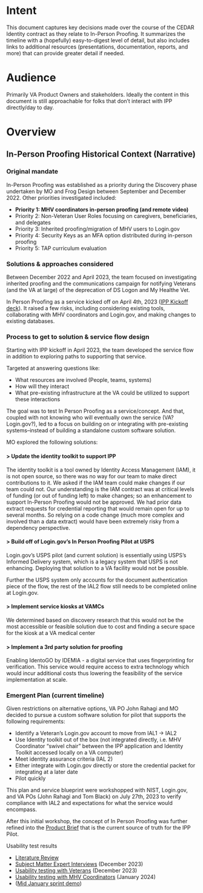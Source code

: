 # Intent

This document captures key decisions made over the course of the CEDAR Identity contract as they relate to In-Person Proofing. It summarizes the timeline with a (hopefully) easy-to-digest level of detail, but also includes links to additional resources (presentations, documentation, reports, and more) that can provide greater detail if needed.


# Audience

Primarily VA Product Owners and stakeholders. Ideally the content in this document is still approachable for folks that don’t interact with IPP directly/day to day. 


# Overview



## In-Person Proofing Historical Context (Narrative)
### Original mandate

In-Person Proofing was established as a priority during the Discovery phase undertaken by MO and Frog Design between September and December 2022. Other priorities investigated included:



* **Priority 1: MHV coordinators in-person proofing (and remote video)**
* Priority 2: Non-Veteran User Roles focusing on caregivers, beneficiaries, and delegates
* Priority 3: Inherited proofing/migration of MHV users to Login.gov
* Priority 4: Security Keys as an MFA option distributed during in-person proofing
* Priority 5: TAP curriculum evaluation


### **Solutions & approaches considered**

Between December 2022 and April 2023, the team focused on investigating inherited proofing and the communications campaign for notifying Veterans (and the VA at large) of the deprecation of DS Logon and My Healthe Vet. 

In Person Proofing as a service kicked off on April 4th, 2023 ([IPP Kickoff deck](https://docs.google.com/presentation/d/1tK3FUQBtTxmKx_kqluA9PC8tt239-nwD/edit#slide=id.p1)). It raised a few risks, including considering existing tools, collaborating with MHV coordinators and Login.gov, and making changes to existing databases.


### **Process to get to solution & service flow design**

Starting with IPP kickoff in April 2023, the team developed the service flow in addition to exploring paths to supporting that service.

Targeted at answering questions like:

* What resources are involved (People, teams, systems)
* How will they interact
* What pre-existing infrastructure at the VA could be utilized to support these interactions

The goal was to test In Person Proofing as a service/concept. And that, coupled with not knowing who will eventually own the service (VA? Login.gov?), led to a focus on building on or integrating with pre-existing systems–instead of building a standalone custom software solution.

MO explored the following solutions:


#### > Update the identity toolkit to support IPP

The identity toolkit is a tool owned by Identity Access Management (IAM), it is not open source, so there was no way for our team to make direct contributions to it. We asked if the IAM team could make changes if our team could not. Our understanding is the IAM contract was at critical levels of funding (or out of funding left) to make changes; so an enhancement to support In-Person Proofing would not be approved. We had prior data extract requests for credential reporting that would remain open for up to several months. So relying on a code change (much more complex and involved than a data extract) would have been extremely risky from a dependency perspective.


#### > Build off of Login.gov’s In Person Proofing Pilot at USPS

Login.gov’s USPS pilot (and current solution) is essentially using USPS’s Informed Delivery system, which is a legacy system that USPS is not enhancing. Deploying that solution to a VA facility would not be possible.

Further the USPS system only accounts for the document authentication piece of the flow, the rest of the IAL2 flow still needs to be completed online at Login.gov.


#### > Implement service kiosks at VAMCs

We determined based on discovery research that this would not be the most accessible or feasible solution due to cost and finding a secure space for the kiosk at a VA medical center


#### > Implement a 3rd party solution for proofing

Enabling IdentoGO by IDEMIA - a digital service that uses fingerprinting for verification. This service would require access to extra technology which would incur additional costs thus lowering the feasibility of the service implementation at scale.


### Emergent Plan (current timeline)

Given restrictions on alternative options, VA PO John Rahagi and MO decided to pursue a custom software solution for pilot that supports the following requirements:



* Identify a Veteran’s Login.gov account to move from IAL1 -> IAL2
* Use Identity toolkit out of the box (not integrated directly, i.e. MHV Coordinator “swivel chair” between the IPP application and Identity Toolkit accessed locally on a VA computer)
* Meet identity assurance criteria (IAL 2)
* Either integrate with Login.gov directly or store the credential packet for integrating at a later date
* Pilot quickly

This plan and service blueprint were workshopped with NIST, Login.gov, and VA POs (John Rahagi and Tom Black) on July 27th, 2023 to verify compliance with IAL2 and expectations for what the service would encompass.

After this initial workshop, the concept of In Person Proofing was further refined into the [Product Brief](https://github.com/department-of-veterans-affairs/va.gov-team/blob/master/products/login.gov-adoption/products/in-person%20support/product-brief.md) that is the current source of truth for the IPP Pilot.

Usability test results 

* [Literature Review](https://github.com/department-of-veterans-affairs/va.gov-team/blob/master/products/login.gov-adoption/research/In-Person%20Identity%20Proofing%20Literature%20Review_11.9.2023.md)
* [Subject Matter Expert Interviews](https://github.com/department-of-veterans-affairs/va.gov-team/tree/master/products/login.gov-adoption/research/2023-12-in-person-proofing-pilot-SME%20Interviews) (December 2023)
* [Usability testing with Veterans](https://github.com/department-of-veterans-affairs/va.gov-team/tree/master/products/login.gov-adoption/research/IPP%20Usability%20Testing/2023-12-in-person-proofing-pilot-Veteran-usability-test) (December 2023)
* [Usability testing with MHV Coordinators](https://github.com/department-of-veterans-affairs/va.gov-team/tree/master/products/login.gov-adoption/research/IPP%20Usability%20Testing/2024-1-in-person-proofing-pilot-proofing-agent-usability-test) (January 2024)
* ([Mid January sprint demo](https://docs.google.com/presentation/d/1u1Z8_eI9GDZv0QcVYkQvZCAj0xVz6rLY/edit#slide=id.g2b013ced771_0_11))